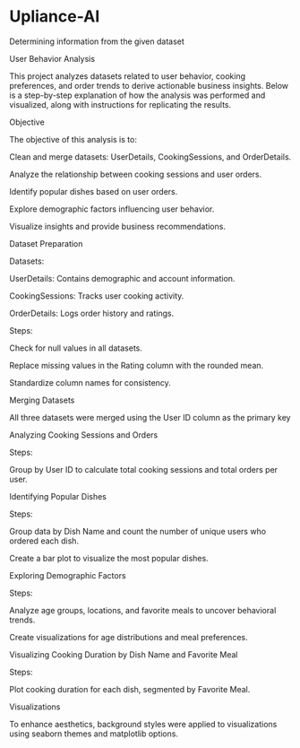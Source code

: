 # Upliance-AI
Determining information from the given dataset

User Behavior Analysis 

This project analyzes datasets related to user behavior, cooking preferences, and order trends to derive actionable business insights. Below is a step-by-step explanation of how the analysis was performed and visualized, along with instructions for replicating the results. 

Objective

The objective of this analysis is to:

Clean and merge datasets: UserDetails, CookingSessions, and OrderDetails.

Analyze the relationship between cooking sessions and user orders.

Identify popular dishes based on user orders.

Explore demographic factors influencing user behavior.

Visualize insights and provide business recommendations.


Dataset Preparation

Datasets:

UserDetails: Contains demographic and account information.

CookingSessions: Tracks user cooking activity.

OrderDetails: Logs order history and ratings.


Steps:

Check for null values in all datasets.

Replace missing values in the Rating column with the rounded mean.

Standardize column names for consistency.


Merging Datasets

All three datasets were merged using the User ID column as the primary key


Analyzing Cooking Sessions and Orders

Steps:

Group by User ID to calculate total cooking sessions and total orders per user.


Identifying Popular Dishes

Steps:

Group data by Dish Name and count the number of unique users who ordered each dish.

Create a bar plot to visualize the most popular dishes.

Exploring Demographic Factors

Steps:

Analyze age groups, locations, and favorite meals to uncover behavioral trends.

Create visualizations for age distributions and meal preferences.

Visualizing Cooking Duration by Dish Name and Favorite Meal

Steps:

Plot cooking duration for each dish, segmented by Favorite Meal.

Visualizations

To enhance aesthetics, background styles were applied to visualizations using seaborn themes and matplotlib options.




